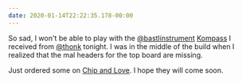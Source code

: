 ```yaml
---
date: 2020-01-14T22:22:35.178-00:00
---
```

So sad, I won't be able to play with the [@bastlinstrument](https://twitter.com/bastlinstrument) [Kompass](https://bastl-instruments.com/eurorack/modules/kompas) I received from [@thonk](https://twitter.com/bastlinstrument) tonight.
I was in the middle of the build when I realized that the mal headers for the top board are missing.

Just ordered some on [Chip and Love](https://www.chipandlove.ch/fr/accueil/85-2-barrettes-40-broches-254mm-85.html). I hope they will come soon.
